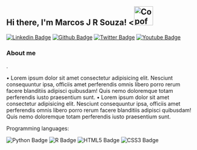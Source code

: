 ## Hi there, I'm Marcos J R Souza! <<img src="https://i.ibb.co/rM2qFg3/CopofTea.png" alt="CopofTea" min-width="50px" max-width="50px" width="50px" align="after">

[![Linkedin Badge](https://img.shields.io/badge/-Linkedin-blue?style=flat-square&logo=Linkedin&logoColor=white&link=https://www.linkedin.com/in/marcosjrsouza)](https://www.linkedin.com/in/marcosjrsouza)
[![Github Badge](https://img.shields.io/badge/-Github-000?style=flat-square&logo=Github&logoColor=white&link=https://github.com/thmoreiracosta)](https://github.com/MJRSBR)
[![Twitter Badge](https://img.shields.io/badge/-Twitter-1ca0f1?style=flat-square&labelColor=1ca0f1&logo=twitter&logoColor=white&link=https://twitter.com/marcosjrsouza)](https://twitter.com/marcosjrsouza)
[![Youtube Badge](https://img.shields.io/badge/-YouTube-ff0000?style=flat-square&labelColor=ff0000&logo=youtube&logoColor=white&link=https://www.youtube.com/user/fink021/featured)](https://www.youtube.com/user/fink021/featured)


### About me
.


•	Lorem ipsum dolor sit amet consectetur adipisicing elit. Nesciunt consequuntur ipsa, officiis amet perferendis omnis libero porro rerum facere blanditiis adipisci quibusdam! Quis nemo doloremque totam perferendis iusto praesentium sunt.
•	Lorem ipsum dolor sit amet consectetur adipisicing elit. Nesciunt consequuntur ipsa, officiis amet perferendis omnis libero porro rerum facere blanditiis adipisci quibusdam! Quis nemo doloremque totam perferendis iusto praesentium sunt.

Programming languages:

![Python Badge](https://img.shields.io/badge/Python-14354C?style=for-the-badge&logo=python&logoColor=white)
![R Badge](https://img.shields.io/badge/R-13654C?style=for-the-badge&logo=python&logoColor=white)
![HTML5 Badge](https://img.shields.io/badge/HTML5-E34F26?style=for-the-badge&logo=html5&logoColor=white)
![CSS3 Badge](https://img.shields.io/badge/CSS3-1572B6?style=for-the-badge&logo=css3&logoColor=white)


